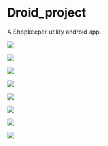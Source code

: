 # Droid_project
A Shopkeeper utility android app. 


![](Screenshot_2020-10-16-02-08-31-693_com.example.express.jpg)<!--.element height="10%" width="10%"-->


![](Screenshot_2020-10-16-02-08-34-693_com.example.express.jpg)<!--.element height="10%" width="10%"-->


![](Screenshot_2020-10-16-02-08-38-507_com.example.express.jpg)<!--.element height="10%" width="10%"-->


![](Screenshot_2020-10-16-02-11-19-057_com.example.express.jpg)<!--.element height="10%" width="10%"-->


![](Screenshot_2020-10-16-02-11-24-229_com.example.express.jpg)<!--.element height="10%" width="10%"-->


![](Screenshot_2020-10-16-02-11-30-616_com.example.express.jpg)<!--.element height="10%" width="10%"-->


![](Screenshot_2020-10-16-02-11-41-196_com.example.express.jpg)<!--.element height="10%" width="10%"-->


![](Screenshot_2020-10-16-02-12-04-884_com.example.express.jpg)<!--.element height="10%" width="10%"-->
